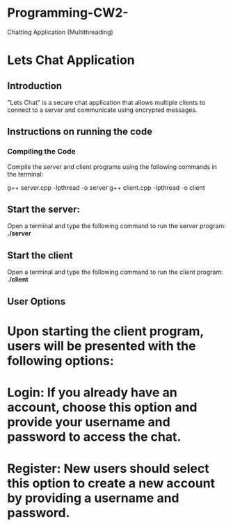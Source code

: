 # Programming-CW2-
Chatting Application (Multithreading)
# Lets Chat Application

## Introduction
"Lets Chat" is a secure chat application that allows multiple clients to connect to a server and communicate using encrypted messages.

## Instructions on running the code

### Compiling the Code
Compile the server and client programs using the following commands in the terminal:

  g++ server.cpp -lpthread -o server
  g++ client.cpp -lpthread -o client
  
## Start the server:
Open a terminal and type the following command to run the server program:
**./server**

## Start the client 
Open a terminal and type the following command to run the client program:
**./client**


## User Options
# Upon starting the client program, users will be presented with the following options:

# Login: If you already have an account, choose this option and provide your username and password to access the chat.

# Register: New users should select this option to create a new account by providing a username and password.
